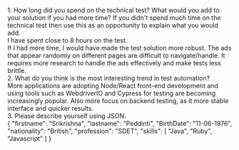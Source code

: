  <br>
1. How long did you spend on the technical test? What would you add to your solution if you had more time? If you didn't spend much time on the technical test then use this as an opportunity to explain what you would add. 
 <br>
I have spent close to 8 hours on the test.
 <br>
 If I had more time, I would have made the test solution more robust. The ads that appear randomly on different pages are difficult to navigate/handle. It requires more research to handle the ads effectively and make tests less brittle.
 <br>
2. What do you think is the most interesting trend in test automation? 
<br>
More applications are adopting Node/React front-end development and using tools such as WebdriverIO and Cypress for testing are becoming increasingly popular. Also more focus on backend testing, as it more stable interface and quicker results.
 <br>
3. Please describe yourself using JSON. 
<br>
{
	"firstname": "Srikrishna",
	"lastname": "Peddinti",
	"BirthDate": "11-06-1976",
	"nationality": "British",
	"profession": "SDET",
	"skills": [
		"Java",
		"Ruby",
    "Javascript"
	]
}

